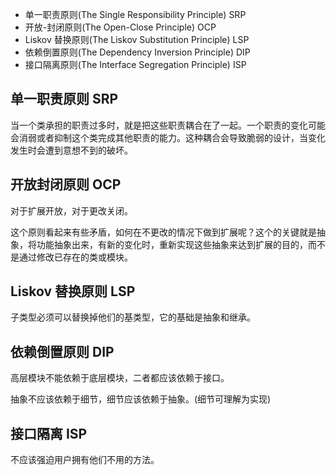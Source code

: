 * 单一职责原则(The Single Responsibility Principle) SRP
* 开放-封闭原则(The Open-Close Principle) OCP
* Liskov 替换原则(The Liskov Substitution Principle) LSP
* 依赖倒置原则(The Dependency Inversion Principle) DIP
* 接口隔离原则(The Interface Segregation Principle) ISP

## 单一职责原则 SRP
当一个类承担的职责过多时，就是把这些职责耦合在了一起。一个职责的变化可能会消弱或者抑制这个类完成其他职责的能力。这种耦合会导致脆弱的设计，当变化发生时会遭到意想不到的破坏。

## 开放封闭原则 OCP
对于扩展开放，对于更改关闭。

这个原则看起来有些矛盾，如何在不更改的情况下做到扩展呢？这个的关键就是抽象，将功能抽象出来，有新的变化时，重新实现这些抽象来达到扩展的目的，而不是通过修改已存在的类或模块。

## Liskov 替换原则 LSP
子类型必须可以替换掉他们的基类型，它的基础是抽象和继承。

## 依赖倒置原则 DIP
高层模块不能依赖于底层模块，二者都应该依赖于接口。

抽象不应该依赖于细节，细节应该依赖于抽象。(细节可理解为实现)

## 接口隔离 ISP
不应该强迫用户拥有他们不用的方法。

